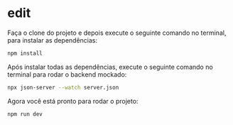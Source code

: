 # edit

Faça o clone do projeto e depois execute o seguinte comando no terminal, para instalar as dependências:

```bash
npm install
```

Após instalar todas as dependências, execute o seguinte comando no terminal para rodar o backend mockado:

```bash
npx json-server --watch server.json
```

Agora você está pronto para rodar o projeto:

```bash
npm run dev
```
